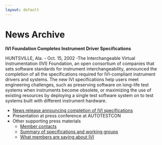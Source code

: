 ```yaml
---
layout: default
---
```


# News Archive



**IVI Foundation Completes Instrument Driver Specifications**

HUNTSVILLE, Ala. - Oct. 15, 2002 -The Interchangeable Virtual
Instrumentation (IVI) Foundation, an open consortium of companies that
sets software standards for instrument interchangeability, announced the
completion of all the specifications required for IVI-compliant
instrument drivers and systems. The new IVI specifications help users
meet engineering challenges, such as preserving software on long-life
test systems when instruments become obsolete, or maximizing the use of
existing resources by deploying a single test software system on to test
systems built with different instrument hardware.

  - [News release announcing completion of IVI specifications](Oct2002NewsRelease.html)
  - Presentation at press conference at AUTOTESTCON
  - Other supporting press materials
      - [Member contacts](../docs/press_releases/oct_2002/CurrentIVIMembersList.pdf)
      - [Summary of specifications and working groups](../docs/press_releases/oct_2002/IVIMemberEndorsement.pdf)
      - [What members are saying about IVI](../docs/press_releases/oct_2002/IVISpecificationSummary.pdf)
